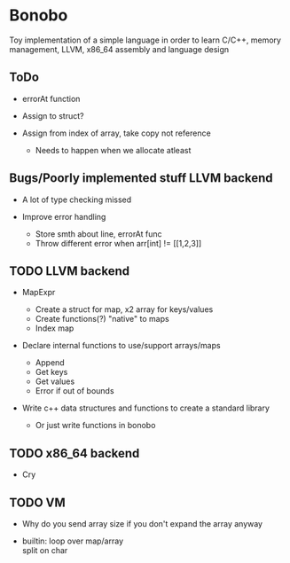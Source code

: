 # Bonobo

Toy implementation of a simple language in order to learn C/C++, memory management, LLVM, x86_64 assembly and language design

## ToDo

* errorAt function

* Assign to struct?

* Assign from index of array, take copy not reference
    * Needs to happen when we allocate atleast

## Bugs/Poorly implemented stuff LLVM backend

* A lot of type checking missed

* Improve error handling
    * Store smth about line, errorAt func
    * Throw different error when arr[int] != [[1,2,3]]

## TODO LLVM backend

* MapExpr
    * Create a struct for map, x2 array for keys/values
    * Create functions(?) "native" to maps
    * Index map 

* Declare internal functions to use/support arrays/maps
    * Append
    * Get keys
    * Get values
    * Error if out of bounds

* Write c++ data structures and functions to create a standard library
    * Or just write functions in bonobo

## TODO x86_64 backend

* Cry


## TODO VM 

* Why do you send array size if you don't expand the array anyway

* builtin:
    loop over map/array    
    split on char
